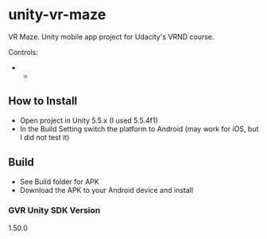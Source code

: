 # unity-vr-maze
VR Maze. Unity mobile app project for Udacity's VRND course.

Controls: 
 * -

## How to Install
 * Open project in Unity 5.5.x (I used 5.5.4f1) 
 * In the Build Setting switch the platform to Android (may work for iOS, but I did not test it)
 
## Build
 * See Build folder for APK
 * Download the APK to your Android device and install

### GVR Unity SDK Version
1.50.0

